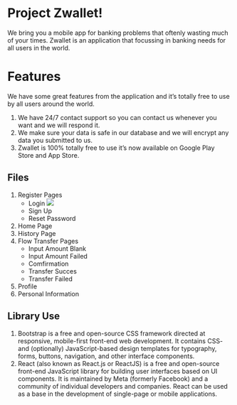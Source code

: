 # Project Zwallet!
We bring you a mobile app for banking problems that oftenly wasting much of your times. Zwallet is an application that focussing in banking needs for all users in the world.

# Features

We have some great features from the application and it’s totally free to use by all users around the world.
1. We have 24/7 contact support so you can contact us whenever you    	want and we will respond it.
2. We make sure your data is safe in our database and we will encrypt any data you submitted to us.
3. Zwallet is 100% totally free to use it’s now available on Google Play Store and App Store.

## Files

1. Register Pages
	- Login 
		![](http://localhost:3000/images/Login.png)
	- Sign Up
	- Reset Password
2. Home Page
3. History Page
4. Flow Transfer Pages
	- Input Amount Blank
	- Input Amount Failed
	- Comfirmation
	- Transfer Succes
	- Transfer Failed
5. Profile
6. Personal Information

## Library Use
1. Bootstrap is a free and open-source CSS framework directed at responsive, mobile-first front-end web development. It contains CSS- and (optionally) JavaScript-based design templates for typography, forms, buttons, navigation, and other interface components.
2. React (also known as React.js or ReactJS) is a free and open-source front-end JavaScript library for building user interfaces based on UI components. It is maintained by Meta (formerly Facebook) and a community of individual developers and companies. React can be used as a base in the development of single-page or mobile applications.